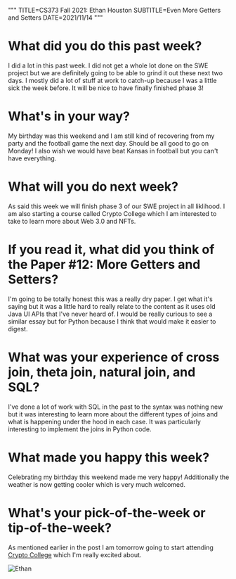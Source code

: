"""
TITLE=CS373 Fall 2021: Ethan Houston
SUBTITLE=Even More Getters and Setters
DATE=2021/11/14
"""

# What did you do this past week?
I did a lot in this past week. I did not get a whole lot done on the SWE project but we are definitely going to be able to grind it out these next two days. I mostly did a lot of stuff at work to catch-up because I was a little sick the week before. It will be nice to have finally finished phase 3!
# What's in your way?
My birthday was this weekend and I am still kind of recovering from my party and the football game the next day. Should be all good to go on Monday! I also wish we would have beat Kansas in football but you can't have everything.
# What will you do next week?
As said this week we will finish phase 3 of our SWE project in all liklihood. I am also starting a course called Crypto College which I am interested to take to learn more about Web 3.0 and NFTs.
# If you read it, what did you think of the Paper #12: More Getters and Setters?
I'm going to be totally honest this was a really dry paper. I get what it's saying but it was a little hard to really relate to the content as it uses old Java UI APIs that I've never heard of. I would be really curious to see a similar essay but for Python because I think that would make it easier to digest.
# What was your experience of cross join, theta join, natural join, and SQL?
I've done a lot of work with SQL in the past to the syntax was nothing new but it was interesting to learn more about the different types of joins and what is happening under the hood in each case. It was particularly interesting to implement the joins in Python code.
# What made you happy this week?
Celebrating my birthday this weekend made me very happy! Additionally the weather is now getting cooler which is very much welcomed.
# What's your pick-of-the-week or tip-of-the-week?
As mentioned earlier in the post I am tomorrow going to start attending [Crypto College](https://cryptocollege.latecheckout.studio) which I'm really excited about.

![Ethan](../../../img/sarosa_small.jpg)